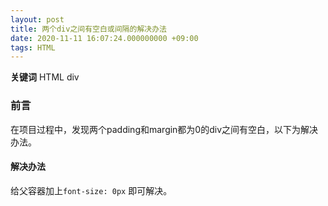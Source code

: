 ```yaml
---
layout: post
title: 两个div之间有空白或间隔的解决办法
date: 2020-11-11 16:07:24.000000000 +09:00
tags: HTML
---
```


**关键词** HTML div

### 前言
在项目过程中，发现两个padding和margin都为0的div之间有空白，以下为解决办法。

#### 解决办法
给父容器加上`font-size: 0px` 即可解决。



